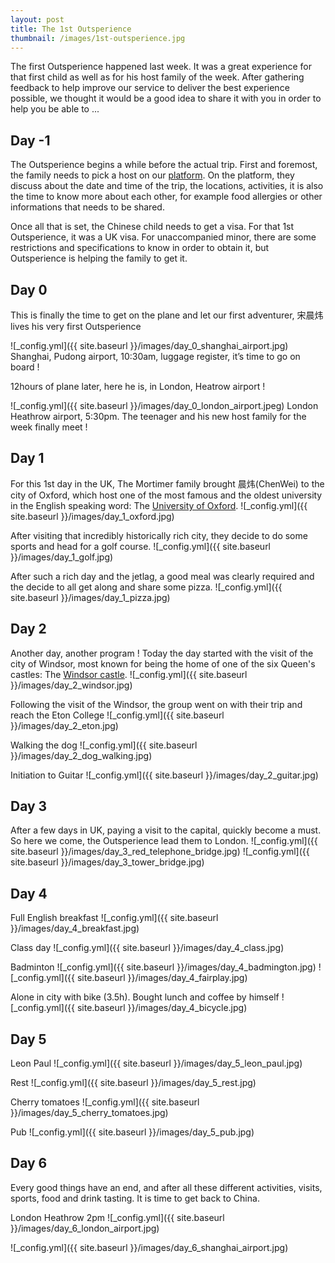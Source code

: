 ```yaml
---
layout: post
title: The 1st Outsperience
thumbnail: /images/1st-outsperience.jpg
---
```


The first Outsperience happened last week. It was a great experience for that first child as well as for his host family of the week. After gathering feedback to help improve our service to deliver the best experience possible, we thought it would be a good idea to share it with you in order to help you be able to ...

## Day -1

The Outsperience begins a while before the actual trip. First and foremost, the family needs to pick a host on our [platform](http://planner.outsperience.com/signup). On the platform, they discuss about the date and time of the trip, the locations, activities, it is also the time to know more about each other, for example food allergies or other informations that needs to be shared.

Once all that is set, the Chinese child needs to get a visa. For that 1st Outsperience, it was a UK visa. For unaccompanied minor, there are some restrictions and specifications to know in order to obtain it, but Outsperience is helping the family to get it. 

## Day 0

This is finally the time to get on the plane and let our first adventurer, 宋晨炜 lives his very first Outsperience

![_config.yml]({{ site.baseurl }}/images/day_0_shanghai_airport.jpg)
Shanghai, Pudong airport, 10:30am, luggage register, it’s time to go on board !

12hours of plane later, here he is, in London, Heatrow airport !

![_config.yml]({{ site.baseurl }}/images/day_0_london_airport.jpeg)
London Heathrow airport, 5:30pm. The teenager and his new host family for the week finally meet !

## Day 1

For this 1st day in the UK, The Mortimer family brought 晨炜(ChenWei) to the city of Oxford, which host one of the most famous and the oldest university in the English speaking word: The [University of Oxford](https://en.wikipedia.org/wiki/University_of_Oxford).
![_config.yml]({{ site.baseurl }}/images/day_1_oxford.jpg)

After visiting that incredibly historically rich city, they decide to do some sports and head for a golf course. 
![_config.yml]({{ site.baseurl }}/images/day_1_golf.jpg)

After such a rich day and the jetlag, a good meal was clearly required and the decide to all get along and share some pizza.
![_config.yml]({{ site.baseurl }}/images/day_1_pizza.jpg)

## Day 2

Another day, another program ! Today the day started with the visit of the city of Windsor, most known for being the home of one of the six Queen's castles: The [Windsor castle](https://en.wikipedia.org/wiki/Windsor_Castle).
![_config.yml]({{ site.baseurl }}/images/day_2_windsor.jpg)

Following the visit of the Windsor, the group went on with their trip and reach the Eton College
![_config.yml]({{ site.baseurl }}/images/day_2_eton.jpg)

Walking the dog
![_config.yml]({{ site.baseurl }}/images/day_2_dog_walking.jpg)

Initiation to Guitar
![_config.yml]({{ site.baseurl }}/images/day_2_guitar.jpg)

## Day 3

After a few days in UK, paying a visit to the capital, quickly become a must. So here we come, the Outsperience lead them to London.
![_config.yml]({{ site.baseurl }}/images/day_3_red_telephone_bridge.jpg)
![_config.yml]({{ site.baseurl }}/images/day_3_tower_bridge.jpg)


## Day 4

Full English breakfast
![_config.yml]({{ site.baseurl }}/images/day_4_breakfast.jpg)

Class day
![_config.yml]({{ site.baseurl }}/images/day_4_class.jpg)

Badminton
![_config.yml]({{ site.baseurl }}/images/day_4_badmington.jpg)
![_config.yml]({{ site.baseurl }}/images/day_4_fairplay.jpg)

Alone in city with bike (3.5h). Bought lunch and coffee by himself
![_config.yml]({{ site.baseurl }}/images/day_4_bicycle.jpg)


## Day 5

Leon Paul
![_config.yml]({{ site.baseurl }}/images/day_5_leon_paul.jpg)

Rest
![_config.yml]({{ site.baseurl }}/images/day_5_rest.jpg)

Cherry tomatoes
![_config.yml]({{ site.baseurl }}/images/day_5_cherry_tomatoes.jpg)

Pub
![_config.yml]({{ site.baseurl }}/images/day_5_pub.jpg)

## Day 6

Every good things have an end, and after all these different activities, visits, sports, food and drink tasting. It is time to get back to China.



London Heathrow 2pm
![_config.yml]({{ site.baseurl }}/images/day_6_london_airport.jpg)

![_config.yml]({{ site.baseurl }}/images/day_6_shanghai_airport.jpg)
